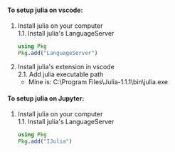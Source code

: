 #### To setup julia on vscode:
1. Install julia on your computer<br>
  1.1. Install julia's LanguageServer
    ```julia
    using Pkg
    Pkg.add("LanguageServer")
    ```
2. Install julia's extension in vscode<br>
  2.1. Add julia executable path
    * Mine is: C:\Program Files\Julia-1.1.1\bin\julia.exe

#### To setup julia on Jupyter:
1. Install julia on your computer<br>
  1.1. Install julia's LanguageServer
    ```julia
    using Pkg
    Pkg.add("IJulia")
    ```